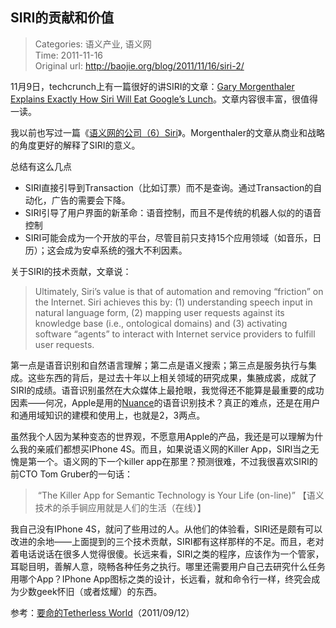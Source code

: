 SIRI的贡献和价值
---
    
> Categories: 语义产业, 语义网  
> Time: 2011-11-16  
> Original url: <http://baojie.org/blog/2011/11/16/siri-2/>
    
11月9日，techcrunch上有一篇很好的讲SIRI的文章：[Gary Morgenthaler Explains Exactly How Siri Will Eat Google’s Lunch](http://techcrunch.com/2011/11/09/gary-morgenthaler-siri-will-eat-google/)。文章内容很丰富，很值得一读。

我以前也写过一篇《[语义网的公司（6）Siri](http://blog.baojie.org/2011/05/01/siri/)》。Morgenthaler的文章从商业和战略的角度更好的解释了SIRI的意义。

总结有这么几点

- SIRI直接引导到Transaction（比如订票）而不是查询。通过Transaction的自动化，广告的需要会下降。
- SIRI引导了用户界面的新革命：语音控制，而且不是传统的机器人似的的语音控制
- SIRI可能会成为一个开放的平台，尽管目前只支持15个应用领域（如音乐，日历）；这会成为安卓系统的强大不利因素。

关于SIRI的技术贡献，文章说：

> Ultimately, Siri’s value is that of automation and removing “friction” on the Internet. Siri achieves this by: (1) understanding speech input in natural language form, (2) mapping user requests against its knowledge base (i.e., ontological domains) and (3) activating software “agents” to interact with Internet service providers to fulfill user requests.


第一点是语音识别和自然语言理解；第二点是语义搜索；第三点是服务执行与集成。这些东西的背后，是过去十年以上相关领域的研究成果，集腋成裘，成就了SIRI的成绩。语音识别虽然在大众媒体上最抢眼，我觉得还不能算是最重要的成功因素——何况，Apple是用的[Nuance](http://www.nuance.com/)的语音识别技术？真正的难点，还是在用户和通用域知识的建模和使用上，也就是2，3两点。


虽然我个人因为某种变态的世界观，不愿意用Apple的产品，我还是可以理解为什么我的亲戚们都想买IPhone 4S。而且，如果说语义网的Killer App，SIRI当之无愧是第一个。语义网的下一个killer app在那里？预测很难，不过我很喜欢SIRI的前CTO Tom Gruber的一句话：
>  “The Killer App for Semantic Technology is Your Life (on-line)” 【语义技术的杀手锏应用就是人们的生活（在线）】


我自己没有IPhone 4S，就问了些用过的人。从他们的体验看，SIRI还是颇有可以改进的余地——上面提到的三个技术贡献，SIRI都有这样那样的不足。而且，老对着电话说话在很多人觉得很傻。长远来看，SIRI之类的程序，应该作为一个管家，耳聪目明，善解人意，晓畅各种任务之执行。哪里还需要用户自己去研究什么任务用哪个App？IPhone App图标之类的设计，长远看，就和命令行一样，终究会成为少数geek怀旧（或者炫耀）的东西。

参考：[要命的Tetherless World](http://baojie.org/blog/2011/09/12/tetherless-world/)（2011/09/12）     
    
